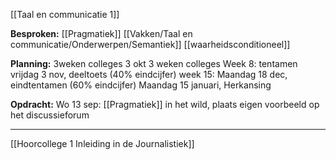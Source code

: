 
[[Taal en communicatie 1]]

**Besproken:**
	[[Pragmatiek]]
	[[Vakken/Taal en communicatie/Onderwerpen/Semantiek]]
	[[waarheidsconditioneel]]

**Planning:**
	3weken colleges
	3 okt
	3 weken colleges
	Week 8: tentamen vrijdag 3 nov, deeltoets (40% eindcijfer)
	week 15: Maandag 18 dec, eindtentamen (60% eindcijfer)
	Maandag 15 januari, Herkansing

**Opdracht:**
	Wo 13 sep: [[Pragmatiek]] in het wild, plaats eigen voorbeeld op het discussieforum
	

---

[[Hoorcollege 1 Inleiding in de Journalistiek]]







